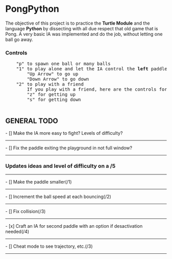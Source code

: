 <h1>PongPython</h1>
The objective of this project is to practice the <b>Turtle Module</b> and the language <b>Python</b> by dissecting with all due respect that old game that is Pong. A very basic IA was implemented and do the job, without letting one ball go away.


<h3>Controls</h3>
<pre>
    "p" to spawn one ball or many balls
    "1" to play alone and let the IA control the <b>left</b> paddle
        "Up Arrow" to go up
        "Down Arrow" to go down
    "2" to play with a friend
        If you play with a friend, here are the controls for the left paddle:
        "z" for getting up
        "s" for getting down
 </pre>


<h2>GENERAL TODO</h2>
- [] Make the IA more easy to fight? Levels of difficulty?
<hr>
- [] Fix the paddle exiting the playground in not full window?


<hr>
<h3>Updates ideas and level of difficulty on a /5</h3>
<hr>
- [] Make the paddle smaller(/1)
<hr>
- [] Increment the ball speed at each bouncing(/2)
<hr>
- [] Fix collision(/3)
<hr>
- [x] Craft an IA for second paddle with an option if desactivation needed(/4)
<hr>
- [] Cheat mode to see trajectory, etc.(/3)
<hr>
